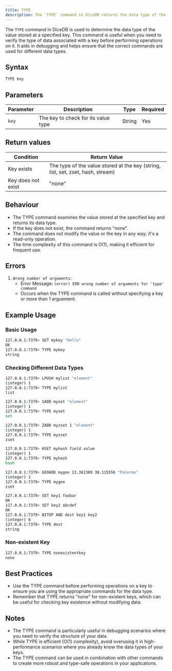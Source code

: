 ```yaml
---
title: TYPE
description: The `TYPE` command in DiceDB returns the data type of the value stored at a given key. It's useful for inspecting the contents of a database and for debugging purposes. This command helps in determining how to interact with a specific key-value pair.
---
```


The `TYPE` command in DiceDB is used to determine the data type of the value stored at a specified key. This command is useful when you need to verify the type of data associated with a key before performing operations on it. It aids in debugging and helps ensure that the correct commands are used for different data types.

## Syntax

```bash
TYPE key
```

## Parameters

| Parameter | Description | Type | Required |
| --------- | ----------- | ---- | -------- |
| `key` | The key to check for its value type | String | Yes |

## Return values

| Condition | Return Value |
| --------- | ------------ |
| Key exists | The type of the value stored at the key (string, list, set, zset, hash, stream) |
| Key does not exist | "none" |

## Behaviour

- The TYPE command examines the value stored at the specified key and returns its data type.
- If the key does not exist, the command returns "none".
- The command does not modify the value or the key in any way; it's a read-only operation.
- The time complexity of this command is O(1), making it efficient for frequent use.

## Errors

1. `Wrong number of arguments`:
   - Error Message: `(error) ERR wrong number of arguments for 'type' command`
   - Occurs when the TYPE command is called without specifying a key or more than 1 arguement.

## Example Usage

### Basic Usage

```bash
127.0.0.1:7379> SET mykey "Hello"
OK
127.0.0.1:7379> TYPE mykey
string
```

### Checking Different Data Types

```bash
127.0.0.1:7379> LPUSH mylist "element"
(integer) 1
127.0.0.1:7379> TYPE mylist
list

127.0.0.1:7379> SADD myset "element"
(integer) 1
127.0.0.1:7379> TYPE myset
set

127.0.0.1:7379> ZADD myzset 1 "element"
(integer) 1
127.0.0.1:7379> TYPE myzset
zset

127.0.0.1:7379> HSET myhash field value
(integer) 1
127.0.0.1:7379> TYPE myhash
hash

127.0.0.1:7379> GEOADD mygeo 13.361389 38.115556 "Palermo"
(integer) 1
127.0.0.1:7379> TYPE mygeo
zset

127.0.0.1:7379> SET key1 foobar
OK
127.0.0.1:7379> SET key2 abcdef
OK
127.0.0.1:7379> BITOP AND dest key1 key2
(integer) 6
127.0.0.1:7379> TYPE dest
string

```

### Non-existent Key

```bash
127.0.0.1:7379> TYPE nonexistentkey
none
```

## Best Practices

- Use the TYPE command before performing operations on a key to ensure you are using the appropriate commands for the data type.
- Remember that TYPE returns "none" for non-existent keys, which can be useful for checking key existence without modifying data.

## Notes

- The TYPE command is particularly useful in debugging scenarios where you need to verify the structure of your data.
- While TYPE is efficient (O(1) complexity), avoid overusing it in high-performance scenarios where you already know the data types of your keys.
- The TYPE command can be used in combination with other commands to create more robust and type-safe operations in your applications.


